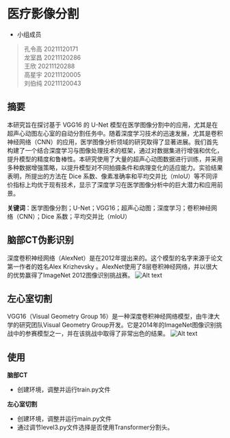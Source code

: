 # 医疗影像分割

+ 小组成员
> 孔令高 20211120171  
> 龙室昌 20211120286  
> 王欣   20211120288  
> 高星宇 20211120005  
> 刘伯纯 20211120043

## 摘要

本研究旨在探讨基于 VGG16 的 U-Net 模型在医学图像分割中的应用，尤其是在超声心动图左心室的自动分割任务中。随着深度学习技术的迅速发展，尤其是卷积神经网络（CNN）的应用，医学图像分析领域的研究取得了显著进展。我们首先构建了一个结合深度学习与图像处理技术的框架，通过对数据集进行增强和优化，提升模型的精度和鲁棒性。本研究使用了大量的超声心动图数据进行训练，并采用多种数据增强策略，以提升模型对不同拍摄条件和病理变化的适应能力。实验结果表明，所提出的方法在 Dice 系数、像素准确率和平均交并比（mIoU）等不同评价指标上均优于现有技术，显示了深度学习在医学图像分析中的巨大潜力和应用前景。

**关键词**：医学图像分割；U-Net；VGG16；超声心动图；深度学习；卷积神经网络（CNN）；Dice 系数；平均交并比（mIoU）

## 脑部CT伪影识别

深度卷积神经网络（AlexNet）是在2012年提出来的。这个模型的名字来源于论文第一作者的姓名Alex Krizhevsky 。AlexNet使用了8层卷积神经网络，并以很大的优势赢得了ImageNet 2012图像识别挑战赛。
![Alt text](image.png)

## 左心室切割

VGG16（Visual Geometry Group 16）是一种深度卷积神经网络模型，由牛津大学的研究团队Visual Geometry Group开发。它是2014年的ImageNet图像识别挑战中的参赛模型之一，并在该挑战中取得了非常出色的结果。
![Alt text](image-1.png)

## 使用

**脑部CT**

+ 创建环境，调整并运行train.py文件

**左心室切割**

+ 创建环境，调整并运行main.py文件
+ 通过调节level3.py文件选择是否使用Transformer分割头。
